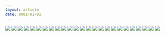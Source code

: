 ```yaml
---
layout: article
date: 0001-01-01
---
```


![](https://cdn.lewd.host/g27nhVQK.png)
![](https://cdn.lewd.host/21EYS314.png)
![](https://cdn.lewd.host/lX4KPxSn.jpg)
![](https://cdn.lewd.host/u3Wjma0k.jpg)
![](https://cdn.lewd.host/5qopZ2am.jpg)
![](https://cdn.lewd.host/EBMZ0fM5.jpg)
![](https://cdn.lewd.host/0PTjwVkk.jpg)
![](https://cdn.lewd.host/LW8P5tCW.jpg)
![](https://cdn.lewd.host/YF9euzDu.jpg)
![](https://cdn.lewd.host/0BoSpwnd.jpg)
![](https://cdn.lewd.host/8sUTRqp9.jpg)
![](https://cdn.lewd.host/aenGunJe.jpg)
![](https://cdn.lewd.host/Aa811Txu.jpg)
![](https://cdn.lewd.host/hRgIGN36.jpg)
![](https://cdn.lewd.host/vvUzUyhN.jpg)
![](https://cdn.lewd.host/14LzXFVF.jpg)
![](https://cdn.lewd.host/ZvXEOrIB.jpg)
![](https://cdn.lewd.host/KAJmy7Bc.jpg)
![](https://cdn.lewd.host/Lh0tieWC.jpg)
![](https://cdn.lewd.host/HP468fSa.jpg)
![](https://cdn.lewd.host/nE7CMpcQ.jpg)
![](https://cdn.lewd.host/T3n1Fj1a.jpg)
![](https://cdn.lewd.host/yyxZUmIm.jpg)
![](https://cdn.lewd.host/KIBiott5.jpg)
![](https://cdn.lewd.host/8JesH2pV.jpg)